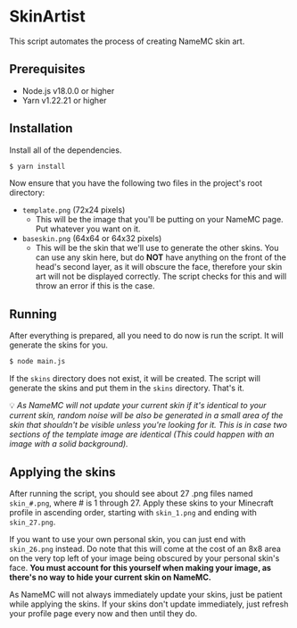 # SkinArtist
This script automates the process of creating NameMC skin art.

## Prerequisites
- Node.js v18.0.0 or higher
- Yarn v1.22.21 or higher

## Installation
Install all of the dependencies.
```bash
$ yarn install
```

Now ensure that you have the following two files in the project's root directory:
- ``template.png`` (72x24 pixels)
    - This will be the image that you'll be putting on your NameMC page. Put whatever you want on it.
- ``baseskin.png`` (64x64 or 64x32 pixels)
    - This will be the skin that we'll use to generate the other skins. You can use any skin here, but do **NOT** have anything on the front of the head's second layer, as it will obscure the face, therefore your skin art will not be displayed correctly. The script checks for this and will throw an error if this is the case.

## Running
After everything is prepared, all you need to do now is run the script. It will generate the skins for you.
```bash
$ node main.js
```

If the ``skins`` directory does not exist, it will be created. The script will generate the skins and put them in the ``skins`` directory. That's it.

💡 *As NameMC will not update your current skin if it's identical to your current skin, random noise will be also be generated in a small area of the skin that shouldn't be visible unless you're looking for it. This is in case two sections of the template image are identical (This could happen with an image with a solid background).*

## Applying the skins
After running the script, you should see about 27 .png files named ``skin_#.png``, where # is 1 through 27. Apply these skins to your Minecraft profile in ascending order, starting with ``skin_1.png`` and ending with ``skin_27.png``. 

If you want to use your own personal skin, you can just end with ``skin_26.png`` instead. Do note that this will come at the cost of an 8x8 area on the very top left of your image being obscured by your personal skin's face. **You must account for this yourself when making your image, as there's no way to hide your current skin on NameMC.**

As NameMC will not always immediately update your skins, just be patient while applying the skins. If your skins don't update immediately, just refresh your profile page every now and then until they do.
